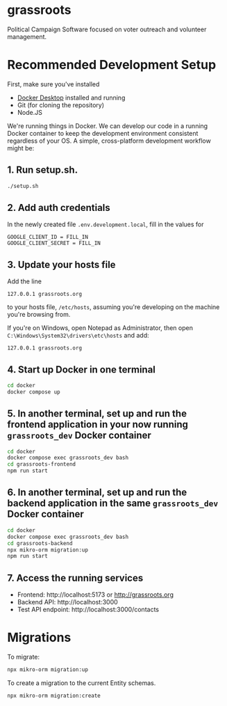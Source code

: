 # grassroots

Political Campaign Software focused on voter outreach and volunteer
management.

# Recommended Development Setup

First, make sure you've installed

- [Docker Desktop](https://www.docker.com/products/docker-desktop/) installed and running
- Git (for cloning the repository)
- Node.JS

We're running things in Docker. We can develop our code in a running
Docker container to keep the development environment consistent
regardless of your OS. A simple, cross-platform development workflow
might be:

## 1. Run setup.sh.

```sh
./setup.sh
```

## 2. Add auth credentials

In the newly created file `.env.development.local`, fill in the values for

```
GOOGLE_CLIENT_ID = FILL_IN
GOOGLE_CLIENT_SECRET = FILL_IN
```

## 3. Update your hosts file

Add the line

```
127.0.0.1 grassroots.org
```

to your hosts file, `/etc/hosts`, assuming you're developing on the machine you're browsing from.

If you're on Windows, open Notepad as Administrator, then open
`C:\Windows\System32\drivers\etc\hosts` and add:

```
127.0.0.1 grassroots.org
```

## 4. Start up Docker in one terminal

```sh
cd docker
docker compose up
```

## 5. In another terminal, set up and run the frontend application in your now running `grassroots_dev` Docker container

```sh
cd docker
docker compose exec grassroots_dev bash
cd grassroots-frontend
npm run start
```

## 6. In another terminal, set up and run the backend application in the same `grassroots_dev` Docker container

```sh
cd docker
docker compose exec grassroots_dev bash
cd grassroots-backend
npx mikro-orm migration:up
npm run start
```

## 7. Access the running services

- Frontend: http://localhost:5173 or http://grassroots.org
- Backend API: http://localhost:3000
- Test API endpoint: http://localhost:3000/contacts

# Migrations

To migrate:

```sh
npx mikro-orm migration:up
```

To create a migration to the current Entity schemas.

```sh
npx mikro-orm migration:create
```

